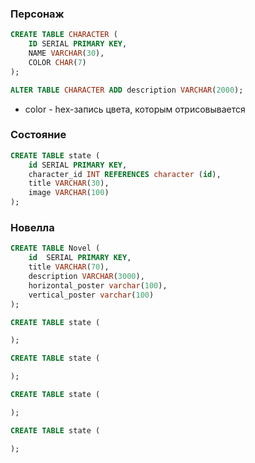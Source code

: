 ### Персонаж

```sql
CREATE TABLE CHARACTER (
	ID SERIAL PRIMARY KEY,
	NAME VARCHAR(30),
	COLOR CHAR(7)
);

ALTER TABLE CHARACTER ADD description VARCHAR(2000);
```

-   color - hex-запись цвета, которым отрисовывается

### Состояние

```sql
CREATE TABLE state (
	id SERIAL PRIMARY KEY,
	character_id INT REFERENCES character (id),
	title VARCHAR(30),
	image VARCHAR(100)
);
```

### Новелла

```sql
CREATE TABLE Novel (
	id 	SERIAL PRIMARY KEY,
	title VARCHAR(70),
	description VARCHAR(3000),
	horizontal_poster varchar(100),
	vertical_poster varchar(100)
);
```

```sql
CREATE TABLE state (

);
```

```sql
CREATE TABLE state (

);
```

```sql
CREATE TABLE state (

);
```

```sql
CREATE TABLE state (

);
```
